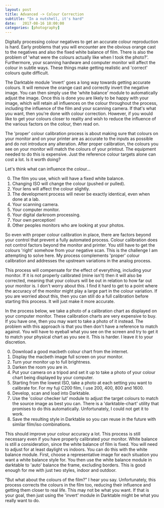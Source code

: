 ```yaml
---
layout: post
title: Advanced -> Colour Correction
subtitle: "In a nutshell, it's hard"
date:   2017-08-16 18:00:00
categories: [photography]
---
```


Digitally processing colour negatives to get an accurate colour reproduction is hard. Early problems that you will encounter are the obvious orange cast to the negatives and also the fixed white balance of film. There is also the problem of 'what were the colours actually like when I took the photo?'. Furthermore, your scanning hardware and computer monitor will affect the colour in subtle ways. These things make getting realistic and 'correct' colours quite difficult.

The Darktable module 'invert' goes a long way towards getting accurate colours. It will remove the orange cast and correctly invert the negative image. You can then simply use the 'white balance' module to automatically adjust the image. Once this is done you are likely to be happy with your image, which will retain all influences on the colour throughout the process, including the influence of the film and your scanning camera. If that's what you want, then you're done with colour correction. However, if you would like to get your colours closer to reality and wish to reduce the influence of the various factors on the colour, then read on.

The 'proper' colour calibration process is about making sure that colours on your monitor and on your printer are as accurate to the inputs as possible and do not introduce any alteration. After proper calibration, the colours you see on your monitor will match the colours of your printout. The equipment needed to do this is expensive. Just the reference colour targets alone can cost a lot. Is it worth doing?

Let's think what can influence the colour...

0. The film you use, which will have a fixed white balance.
0. Changing ISO will change the colour (pushed or pulled).
0. Your lens will affect the colour slightly.
0. The development process will never be exactly identical, even when done at a lab.
0. Your scanning camera.
0. Your computer monitor.
0. Your digital darkroom processing.
0. Your own perception!
0. Other peoples monitors who are looking at your photos.

So even with proper colour calibration in place, there are factors beyond your control that prevent a fully automated process. Colour calibration does not control factors beyond the monitor and printer. You still have to get the colours 'right' somehow from your negative scan. This is the challenge I am attempting to solve here. My process complements 'proper' colour calibration and addresses the upstream variations in the analog process.

This process will compensate for the effect of everything, including your monitor. If it is not properly calibrated (mine isn't) then it will also be corrected, meaning that your colours will be out in relation to how far out your monitor is. I don't worry about this. I find it hard to get to a point where the accuracy of the monitor might play a large part in the colour variation. If you are worried about this, then you can still do a full calibration before starting this process. It will just make it more accurate.

In the process below, we take a photo of a calibration chart as displayed on your computer monitor. These calibration charts are very expensive to buy. If you have one, then you may want to take a photo of it instead. The problem with this approach is that you then don't have a reference to match against. You will have to eyeball what you see on the screen and try to get it to match your physical chart as you see it. This is harder. I leave it to your discretion.

0. Download a good macbeth colour chart from the internet.
0. Display the macbeth image full screen on your monitor.
0. Turn your monitor up to full brightness.
0. Darken the room you are in.
0. Put your camera on a tripod and set it up to take a photo of your colour chart being displayed by your computer.
0. Starting from the lowest ISO, take a photo at each setting you want to calibrate for. For my fuji C200 film, I use 200, 400, 800 and 1600. 
0. Develop, scan and load into Darktable.
0. Use the 'colour checker lut' module to adjust the target colours to match the source image as best you can. There is a 'darktable-chart' utility that promises to do this automatically. Unfortunately, I could not get it to work.
0. Save the resulting style in Darktable so you can reuse in the future with similar film/iso combinations.

This should improve your colour accuracy a lot. This process is still necessary even if you have properly calibrated your monitor. White balance is still a consideration, since the white balance of film is fixed. You will need to adjust for at least daylight vs indoors. You can do this with the white balance module. First, choose a representative image for each situation you want a white balance style for. You then use the white balance module in darktable to 'auto' balance the frame, excluding borders. This is good enough for me with just two styles, indoor and outdoor.

"But what about the colours of the film?" I hear you say. Unfortunately, this process corrects the colours in the film too, reducing their influence and getting them closer to real life. This may not be what you want. If that is your goal, then just using the 'invert' module in Darktable might be what you really want to do.
